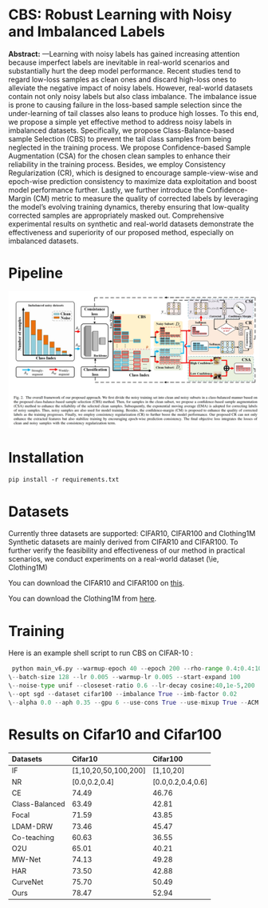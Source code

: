 # CBS: Robust Learning with Noisy and Imbalanced Labels
**Abstract:** —Learning with noisy labels has gained increasing attention because imperfect labels are inevitable in real-world scenarios and substantially hurt the deep model performance. Recent studies tend to regard low-loss samples as clean ones and discard high-loss ones to alleviate the negative impact of noisy labels. However, real-world datasets contain not only noisy labels but also class imbalance. The imbalance issue is prone to causing failure in the loss-based sample selection since the under-learning of tail classes also leans to produce high losses. To this end, we propose a simple yet effective method to address noisy labels in imbalanced datasets. Specifically, we propose Class-Balance-based sample Selection (CBS) to prevent the tail class samples from being neglected in the training process. We propose Confidence-based Sample Augmentation (CSA) for the chosen clean samples to enhance their reliability in the training process. Besides, we employ Consistency Regularization (CR), which is designed to encourage sample-view-wise and epoch-wise prediction consistency to maximize data exploitation and boost model performance further. Lastly, we further introduce the Confidence-Margin (CM) metric to measure the quality of corrected labels by leveraging the model’s evolving training dynamics, thereby ensuring that low-quality corrected samples are appropriately masked out. Comprehensive experimental results on synthetic and real-world datasets demonstrate the effectiveness and superiority of our proposed method, especially on imbalanced datasets.

# Pipeline

![framework](Figure.png)

# Installation
```
pip install -r requirements.txt
```

# Datasets
Currently three datasets are supported: CIFAR10, CIFAR100 and Clothing1M
Synthetic datasets are mainly derived from CIFAR10 and CIFAR100. 
To further verify the feasibility and effectiveness of our method in practical scenarios, we conduct experiments on a real-world dataset (\ie, Clothing1M)

You can download the CIFAR10 and CIFAR100 on [this](https://www.cs.toronto.edu/~kriz/cifar.html).

You can download the Clothing1M from [here](https://github.com/lightas/Occluded-DukeMTMC-Dataset).

# Training

Here is an example shell script to run CBS on CIFAR-10 :

```python
 python main_v6.py --warmup-epoch 40 --epoch 200 --rho-range 0.4:0.4:100
\--batch-size 128 --lr 0.005 --warmup-lr 0.005 --start-expand 100
\--noise-type unif --closeset-ratio 0.6 --lr-decay cosine:40,1e-5,200
\--opt sgd --dataset cifar100 --imbalance True --imb-factor 0.02
\--alpha 0.0 --aph 0.35 --gpu 6 --use-cons True --use-mixup True --ACM 0.2
```
# Results on Cifar10 and Cifar100

| Datasets               |  Cifar10               |   Cifar100                | 
|:-----------------------|:-----------------------|:--------------------------|
|  IF                    | [1,10,20,50,100,200]   |    [1,10,20]              |
|  NR                    |  [0.0,0.2,0.4]         |     [0.0,0.2,0.4,0.6]     |
|  CE                    |  74.49                 | 46.76                     |
|  Class-Balanced        |63.49                   |     42.81                 |
|  Focal                 |71.59                   |         43.85             |
|  LDAM-DRW              |  73.46                 |         45.47             |
|Co-teaching             |  60.63                 |         36.55             |
|O2U                     |  65.01                 |         40.21             |
|MW-Net                  |  74.13                 |         49.28             |
|HAR                     | 73.50                  |          42.88            |
|CurveNet                |  75.70                 | 50.49                     |
|Ours                    |78.47                   |     52.94                 |

